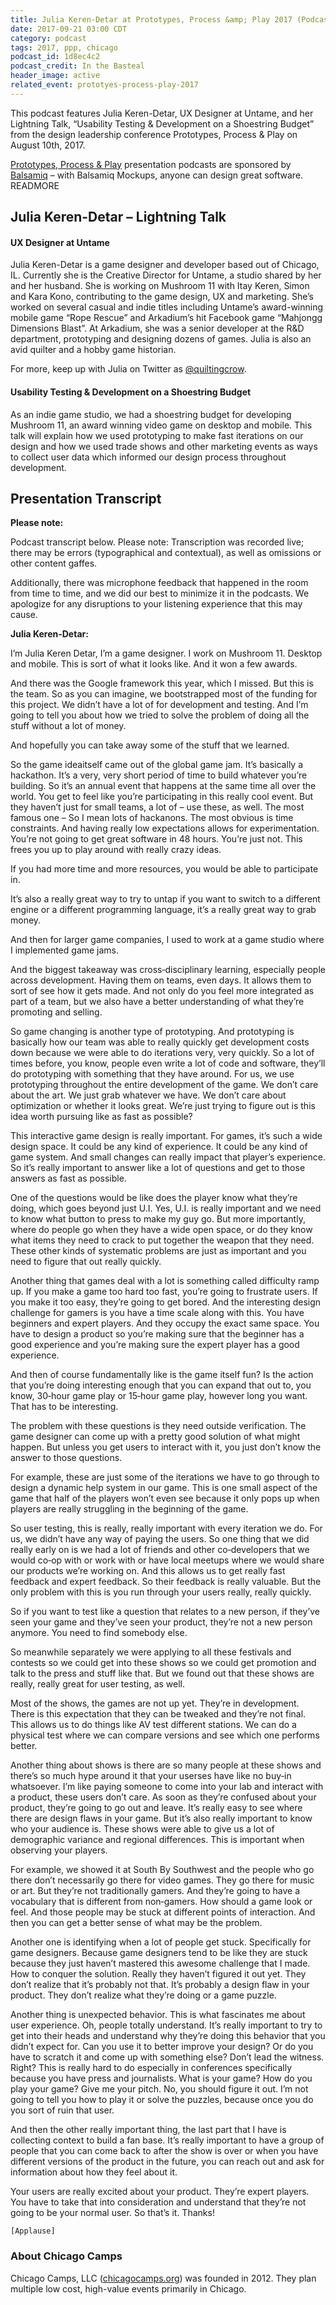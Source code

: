 ```yaml
---
title: Julia Keren-Detar at Prototypes, Process &amp; Play 2017 (Podcast)
date: 2017-09-21 03:00 CDT
category: podcast
tags: 2017, ppp, chicago
podcast_id: 1d8ec4c2
podcast_credit: In the Basteal
header_image: active
related_event: prototyes-process-play-2017
---
```


This podcast features Julia Keren-Detar, UX Designer at Untame, and her Lightning Talk, &#8220;Usability Testing &amp; Development on a Shoestring Budget&#8221; from the design leadership conference Prototypes, Process &amp; Play on August 10th, 2017.

<a href="/ppp">Prototypes, Process &amp; Play</a> presentation podcasts are sponsored by <a href="https://balsamiq.com/" rel="nofollow">Balsamiq</a> &ndash; with Balsamiq Mockups, anyone can design great software. READMORE

## Julia Keren-Detar &ndash; Lightning Talk

#### UX Designer at Untame

Julia Keren-Detar is a game designer and developer based out of Chicago, IL. Currently she is the Creative Director for Untame, a studio shared by her and her husband. She is working on Mushroom 11 with Itay Keren, Simon and Kara Kono, contributing to the game design, UX and marketing. She&#8217;s worked on several casual and indie titles including Untame&#8217;s award-winning mobile game &#8220;Rope Rescue&#8221; and Arkadium&#8217;s hit Facebook game &#8220;Mahjongg Dimensions Blast&#8221;. At Arkadium, she was a senior developer at the R&D department, prototyping and designing dozens of games. Julia is also an avid quilter and a hobby game historian.

For more, keep up with Julia on Twitter as <a href="https://twiter.com/quiltingcrow" rel="nofollow">@quiltingcrow</a>.

#### Usability Testing &amp; Development on a Shoestring Budget

As an indie game studio, we had a shoestring budget for developing Mushroom 11, an award winning video game on desktop and mobile. This talk will explain how we used prototyping to make fast iterations on our design and how we used trade shows and other marketing events as ways to collect user data which informed our design process throughout development.

## Presentation Transcript

**Please note:**

Podcast transcript below.​ Please note: Transcription was recorded live; there may be errors (typographical and contextual), as well as omissions or other content gaffes. 

​Additionally,​ there was microphone feedback that happened in the room from time to time, and we did our best to minimize it in the podcasts. We apologize for any disruptions to your listening experience that this may cause.

**Julia Keren-Detar:**

I&#8217;m Julia Keren Detar, I&#8217;m a game designer. I work on Mushroom 11. Desktop and mobile. This is sort of what it looks like. And it won a few awards.

And there was the Google framework this year, which I missed. But this is the team. So as you can imagine, we bootstrapped most of the funding for this project. We didn&#8217;t have a lot of for development and testing. And I&#8217;m going to tell you about how we tried to solve the problem of doing all the stuff without a lot of money.

And hopefully you can take away some of the stuff that we learned. 

So the game ideaitself came out of the global game jam. It&#8217;s basically a hackathon. It&#8217;s a very, very short period of time to build whatever you&#8217;re building. So it&#8217;s an annual event that happens at the same time all over the world. You get to feel like you&#8217;re participating in this really cool event. But they haven&#8217;t just for small teams, a lot of &ndash; use these, as well. The most famous one &ndash; So I mean lots of hackanons. The most obvious is time constraints. And having really low expectations allows for experimentation. You&#8217;re not going to get great software in 48 hours. You&#8217;re just not. This frees you up to play around with really crazy ideas.

If you had more time and more resources, you would be able to participate in.

It&#8217;s also a really great way to try to untap if you want to switch to a different engine or a different programming language, it&#8217;s a really great way to grab money.

And then for larger game companies, I used to work at a game studio where I implemented game jams.

And the biggest takeaway was cross‑disciplinary learning, especially people across development. Having them on teams, even days. It allows them to sort of see how it gets made. And not only do you feel more integrated as part of a team, but we also have a better understanding of what they&#8217;re promoting and selling. 

So game changing is another type of prototyping. And prototyping is basically how our team was able to really quickly get development costs down because we were able to do iterations very, very quickly. So a lot of times before, you know, people even write a lot of code and software, they&#8217;ll do prototyping with something that they have around. For us, we use prototyping throughout the entire development of the game. We don&#8217;t care about the art. We just grab whatever we have. We don&#8217;t care about optimization or whether it looks great. We&#8217;re just trying to figure out is this idea worth pursuing like as fast as possible?

This interactive game design is really important. For games, it&#8217;s such a wide design space. It could be any kind of experience. It could be any kind of game system. And small changes can really impact that player&#8217;s experience. So it&#8217;s really important to answer like a lot of questions and get to those answers as fast as possible.

One of the questions would be like does the player know what they&#8217;re doing, which goes beyond just U.I. Yes, U.I. is really important and we need to know what button to press to make my guy go. But more importantly, where do people go when they have a wide open space, or do they know what items they need to crack to put together the weapon that they need. These other kinds of systematic problems are just as important and you need to figure that out really quickly.

Another thing that games deal with a lot is something called difficulty ramp up. If you make a game too hard too fast, you&#8217;re going to frustrate users. If you make it too easy, they&#8217;re going to get bored. And the interesting design challenge for gamers is you have a time scale along with this. You have beginners and expert players. And they occupy the exact same space. You have to design a product so you&#8217;re making sure that the beginner has a good experience and you&#8217;re making sure the expert player has a good experience.

And then of course fundamentally like is the game itself fun? Is the action that you&#8217;re doing interesting enough that you can expand that out to, you know, 30‑hour game play or 15‑hour game play, however long you want. That has to be interesting.

The problem with these questions is they need outside verification. The game designer can come up with a pretty good solution of what might happen. But unless you get users to interact with it, you just don&#8217;t know the answer to those questions.

For example, these are just some of the iterations we have to go through to design a dynamic help system in our game. This is one small aspect of the game that half of the players won&#8217;t even see because it only pops up when players are really struggling in the beginning of the game.

So user testing, this is really, really important with every iteration we do. For us, we didn&#8217;t have any way of paying the users. So one thing that we did really early on is we had a lot of friends and other co‑developers that we would co‑op with or work with or have local meetups where we would share our products we&#8217;re working on. And this allows us to get really fast feedback and expert feedback. So their feedback is really valuable. But the only problem with this is you run through your users really, really quickly.

So if you want to test like a question that relates to a new person, if they&#8217;ve seen your game and they&#8217;ve seen your product, they&#8217;re not a new person anymore. You need to find somebody else.

So meanwhile separately we were applying to all these festivals and contests so we could get into these shows so we could get promotion and talk to the press and stuff like that. But we found out that these shows are really, really great for user testing, as well.

Most of the shows, the games are not up yet. They&#8217;re in development. There is this expectation that they can be tweaked and they&#8217;re not final. This allows us to do things like AV test different stations. We can do a physical test where we can compare versions and see which one performs better.

Another thing about shows is there are so many people at these shows and there&#8217;s so much hype around it that your userses have like no buy‑in whatsoever. I&#8217;m like paying someone to come into your lab and interact with a product, these users don&#8217;t care. As soon as they&#8217;re confused about your product, they&#8217;re going to go out and leave. It&#8217;s really easy to see where there are design flaws in your game. But it&#8217;s also really important to know who your audience is. These shows were able to give us a lot of demographic variance and regional differences. This is important when observing your players.

For example, we showed it at South By Southwest and the people who go there don&#8217;t necessarily go there for video games. They go there for music or art. But they&#8217;re not traditionally gamers. And they&#8217;re going to have a vocabulary that is different from non‑gamers. How should a game look or feel. And those people may be stuck at different points of interaction.
And then you can get a better sense of what may be the problem.

Another one is identifying when a lot of people get stuck. Specifically for game designers. Because game designers tend to be like they are stuck because they just haven&#8217;t mastered this awesome challenge that I made. How to conquer the solution. Really they haven&#8217;t figured it out yet. They don&#8217;t realize that it&#8217;s probably not that. It&#8217;s probably a design flaw in your product. They don&#8217;t realize what they&#8217;re doing or a game puzzle.

Another thing is unexpected behavior. This is what fascinates me about user experience. Oh, people totally understand. It&#8217;s really important to try to get into their heads and understand why they&#8217;re doing this behavior that you didn&#8217;t expect for. Can you use it to better improve your design? Or do you have to scratch it and come up with something else?
Don&#8217;t lead the witness. Right? This is really hard to do especially in conferences specifically because you have press and journalists. What is your game? How do you play your game? Give me your pitch. No, you should figure it out. I&#8217;m not going to tell you how to play it or solve the puzzles, because once you do you sort of ruin that user.

And then the other really important thing, the last part that I have is collecting context to build a fan base. It&#8217;s really important to have a group of people that you can come back to after the show is over or when you have different versions of the product in the future, you can reach out and ask for information about how they feel about it. 

Your users are really excited about your product. They&#8217;re expert players. You have to take that into consideration and understand that they&#8217;re not going to be your normal user. So that&#8217;s it. Thanks!

`[Applause]`

### About Chicago Camps

Chicago Camps, LLC (<a href="http://chicagocamps.org">chicagocamps.org</a>) was founded in 2012. They plan multiple low cost, high-value events primarily in Chicago.
